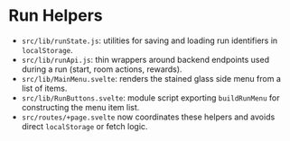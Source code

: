 # Run Helpers

- `src/lib/runState.js`: utilities for saving and loading run identifiers in `localStorage`.
- `src/lib/runApi.js`: thin wrappers around backend endpoints used during a run (start, room actions, rewards).
- `src/lib/MainMenu.svelte`: renders the stained glass side menu from a list of items.
- `src/lib/RunButtons.svelte`: module script exporting `buildRunMenu` for constructing the menu item list.
- `src/routes/+page.svelte` now coordinates these helpers and avoids direct `localStorage` or fetch logic.
